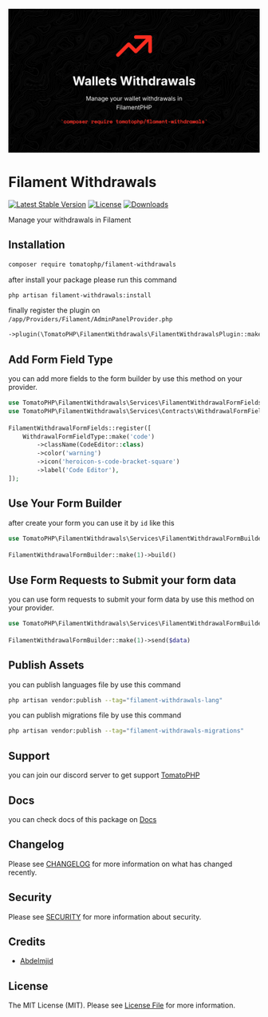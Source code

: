 ![Screenshot](https://raw.githubusercontent.com/tomatophp/filament-withdrawals/master/arts/megoxv-tomato-withdrawals.jpg)

# Filament Withdrawals

[![Latest Stable Version](https://poser.pugx.org/tomatophp/filament-withdrawals/version.svg)](https://packagist.org/packages/tomatophp/filament-withdrawals)
[![License](https://poser.pugx.org/tomatophp/filament-withdrawals/license.svg)](https://packagist.org/packages/tomatophp/filament-withdrawals)
[![Downloads](https://poser.pugx.org/tomatophp/filament-withdrawals/d/total.svg)](https://packagist.org/packages/tomatophp/filament-withdrawals)

Manage your withdrawals in Filament

## Installation

```bash
composer require tomatophp/filament-withdrawals
```

after install your package please run this command

```bash
php artisan filament-withdrawals:install
```

finally register the plugin on `/app/Providers/Filament/AdminPanelProvider.php`

```php
->plugin(\TomatoPHP\FilamentWithdrawals\FilamentWithdrawalsPlugin::make())
```

## Add Form Field Type

you can add more fields to the form builder by use this method on your provider.

```php
use TomatoPHP\FilamentWithdrawals\Services\FilamentWithdrawalFormFields;
use TomatoPHP\FilamentWithdrawals\Services\Contracts\WithdrawalFormFieldType;

FilamentWithdrawalFormFields::register([
    WithdrawalFormFieldType::make('code')
        ->className(CodeEditor::class)
        ->color('warning')
        ->icon('heroicon-s-code-bracket-square')
        ->label('Code Editor'),
]);
```

## Use Your Form Builder

after create your form you can use it by `id` like this

```php
use TomatoPHP\FilamentWithdrawals\Services\FilamentWithdrawalFormBuilder;

FilamentWithdrawalFormBuilder::make(1)->build()
```

## Use Form Requests to Submit your form data

you can use form requests to submit your form data by use this method on your provider.

```php
use TomatoPHP\FilamentWithdrawals\Services\FilamentWithdrawalFormBuilder;

FilamentWithdrawalFormBuilder::make(1)->send($data)
```

## Publish Assets

you can publish languages file by use this command

```bash
php artisan vendor:publish --tag="filament-withdrawals-lang"
```

you can publish migrations file by use this command

```bash
php artisan vendor:publish --tag="filament-withdrawals-migrations"
```


## Support

you can join our discord server to get support [TomatoPHP](https://discord.gg/vKV9U7gD3c)

## Docs

you can check docs of this package on [Docs](https://docs.tomatophp.com/filament/filament-withdrawals)

## Changelog

Please see [CHANGELOG](CHANGELOG.md) for more information on what has changed recently.

## Security

Please see [SECURITY](SECURITY.md) for more information about security.

## Credits

- [Abdelmjid](https://wa.me/201091523908)

## License

The MIT License (MIT). Please see [License File](LICENSE.md) for more information.
